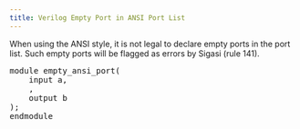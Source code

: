 ```yaml
---
title: Verilog Empty Port in ANSI Port List
---
```


When using the ANSI style, it is not legal to declare empty ports in the port list. Such empty ports will be flagged as errors by Sigasi (rule 141).

<pre>
module empty_ansi_port(
    input a, 
    <span class="error">,</span>
    output b
);
endmodule
</pre>

<!-- Not configurable -->